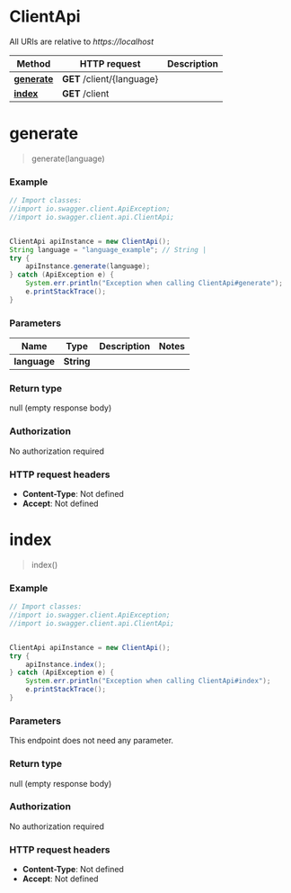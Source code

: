# ClientApi

All URIs are relative to *https://localhost*

Method | HTTP request | Description
------------- | ------------- | -------------
[**generate**](ClientApi.md#generate) | **GET** /client/{language} | 
[**index**](ClientApi.md#index) | **GET** /client | 


<a name="generate"></a>
# **generate**
> generate(language)



### Example
```java
// Import classes:
//import io.swagger.client.ApiException;
//import io.swagger.client.api.ClientApi;


ClientApi apiInstance = new ClientApi();
String language = "language_example"; // String | 
try {
    apiInstance.generate(language);
} catch (ApiException e) {
    System.err.println("Exception when calling ClientApi#generate");
    e.printStackTrace();
}
```

### Parameters

Name | Type | Description  | Notes
------------- | ------------- | ------------- | -------------
 **language** | **String**|  |

### Return type

null (empty response body)

### Authorization

No authorization required

### HTTP request headers

 - **Content-Type**: Not defined
 - **Accept**: Not defined

<a name="index"></a>
# **index**
> index()



### Example
```java
// Import classes:
//import io.swagger.client.ApiException;
//import io.swagger.client.api.ClientApi;


ClientApi apiInstance = new ClientApi();
try {
    apiInstance.index();
} catch (ApiException e) {
    System.err.println("Exception when calling ClientApi#index");
    e.printStackTrace();
}
```

### Parameters
This endpoint does not need any parameter.

### Return type

null (empty response body)

### Authorization

No authorization required

### HTTP request headers

 - **Content-Type**: Not defined
 - **Accept**: Not defined

